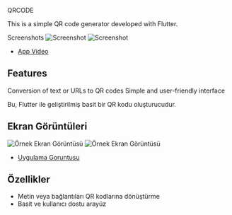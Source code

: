 QRCODE 

This is a simple QR code generator developed with Flutter.

Screenshots
![Screenshot](assets/screen1.png)
![Screenshot](assets/screen2.png)

- [App Video](https://www.youtube.com/shorts/sfpKA2_3SYg)


## Features
Conversion of text or URLs to QR codes
Simple and user-friendly interface




Bu, Flutter ile geliştirilmiş basit bir QR kodu oluşturucudur.

## Ekran Görüntüleri

![Örnek Ekran Görüntüsü](assets/screen1.png)
![Örnek Ekran Görüntüsü](assets/screen2.png)

- [Uygulama Goruntusu](https://www.youtube.com/shorts/sfpKA2_3SYg)


## Özellikler

- Metin veya bağlantıları QR kodlarına dönüştürme
- Basit ve kullanıcı dostu arayüz


